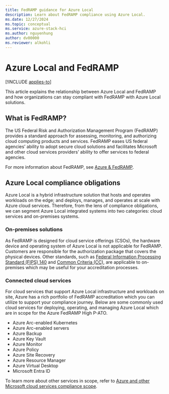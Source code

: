 ```yaml
---
title: FedRAMP guidance for Azure Local
description: Learn about FedRAMP compliance using Azure Local.
ms.date: 12/27/2024
ms.topic: conceptual
ms.service: azure-stack-hci
ms.author: nguyenhung
author: dv00000
ms.reviewer: alkohli
---
```


# Azure Local and FedRAMP

[!INCLUDE [applies-to](../includes/hci-applies-to-23h2.md)]

This article explains the relationship between Azure Local and FedRAMP and how organizations can stay compliant with FedRAMP with Azure Local solutions.

## What is FedRAMP?

The US Federal Risk and Authorization Management Program (FedRAMP) provides a standard approach for assessing, monitoring, and authorizing cloud computing products and services. FedRAMP eases US federal agencies’ ability to adopt secure cloud solutions and facilitates Microsoft and other cloud services providers’ ability to offer services to federal agencies.

For more information about FedRAMP, see [Azure & FedRAMP](/azure/compliance/offerings/offering-fedramp).

## Azure Local compliance obligations

Azure Local is a hybrid infrastructure solution that hosts and operates workloads on the edge; and deploys, manages, and operates at scale with Azure cloud services. Therefore, from the lens of compliance obligations, we can segment Azure Local integrated systems into two categories: cloud services and on-premises systems.

### On-premises solutions

As FedRAMP is designed for cloud service offerings (CSOs), the hardware device and operating system of Azure Local is not applicable for FedRAMP. Customers are responsible for the authorization package that covers the physical devices. Other standards, such as  [Federal Information Processing Standard (FIPS) 140](/azure-stack/hci/assurance/azure-stack-security-standards#federal-information-processing-standard-fips-140) and [Common Criteria (CC)](/azure-stack/hci/assurance/azure-stack-security-standards#common-criteria-for-information-technology-security-evaluation-cc), are applicable to on-premises which may be useful for your accreditation processes.

### Connected cloud services

For cloud services that support Azure Local infrastructure and workloads on site, Azure has a rich portfolio of FedRAMP accreditation which you can utilize to support your compliance journey. Below are some commonly used cloud services for deploying, operating, and managing Azure Local which are in scope for the Azure FedRAMP High P-ATO.

- Azure Arc-enabled Kubernetes
- Azure Arc-enabled servers
- Azure Backup
- Azure Key Vault
- Azure Monitor
- Azure Policy
- Azure Site Recovery
- Azure Resource Manager
- Azure Virtual Desktop
- Microsoft Entra ID

To learn more about other services in scope, refer to [Azure and other Microsoft cloud services compliance scope](/azure/azure-government/compliance/azure-services-in-fedramp-auditscope).
